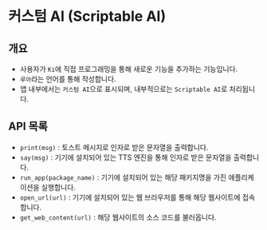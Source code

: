 # 커스텀 AI (Scriptable AI)

## 개요
* 사용자가 `Ki`에 직접 프로그래밍을 통해 새로운 기능을 추가하는 기능입니다.
* `루아`라는 언어를 통해 작성합니다.
* 앱 내부에서는 `커스텀 AI`으로 표시되며, 내부적으로는 `Scriptable AI`로 처리됩니다.

## API 목록
* `print(msg)` : 토스트 메시지로 인자로 받은 문자열을 출력합니다.
* `say(msg)` : 기기에 설치되어 있는 TTS 엔진을 통해 인자로 받은 문자열을 출력합니다.
* `run_app(package_name)` : 기기에 설치되어 있는 해당 패키지명을 가진 애플리케이션을 실행합니다.
* `open_url(url)` : 기기에 설치되어 있는 웹 브라우저를 통해 해당 웹사이트에 접속합니다.
* `get_web_content(url)` : 해당 웹사이트의 소스 코드를 불러옵니다.
